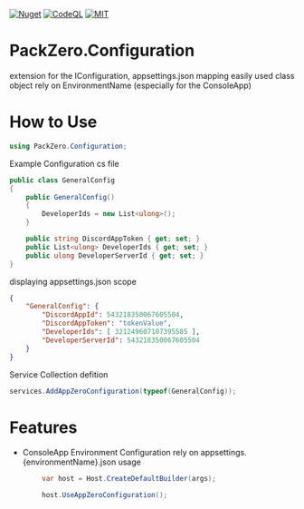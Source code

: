 [![Nuget](https://img.shields.io/badge/package-PackZero.Configuration-brightgreen.svg?maxAge=259200)](https://www.nuget.org/packages/PackZero.Configuration)
[![CodeQL](https://github.com/msx752/PackZero.Configuration/actions/workflows/codeql.yml/badge.svg?branch=main)](https://github.com/msx752/PackZero.Configuration/actions/workflows/codeql.yml)
[![MIT](https://img.shields.io/badge/License-MIT-blue.svg?maxAge=259200)](https://github.com/msx752/PackZero.Configuration/blob/main/LICENSE.md)

# PackZero.Configuration
extension for the IConfiguration, appsettings.json mapping easily used class object rely on EnvironmentName (especially for the ConsoleApp)

# How to Use
``` c#
using PackZero.Configuration;
```
Example Configuration cs file
``` c#
public class GeneralConfig
{
    public GeneralConfig()
    {
        DeveloperIds = new List<ulong>();
    }

    public string DiscordAppToken { get; set; }
    public List<ulong> DeveloperIds { get; set; }
    public ulong DeveloperServerId { get; set; }
}
```
displaying appsettings.json scope 
``` json
{
	"GeneralConfig": {
	    "DiscordAppId": 543218350067605504,
	    "DiscordAppToken": "tokenValue",
	    "DeveloperIds": [ 321249607107395585 ],
	    "DeveloperServerId": 543218350067605504
  	}
}

```
Service Collection defition

``` c#
services.AddAppZeroConfiguration(typeof(GeneralConfig));
```

# Features
- ConsoleApp Environment Configuration rely on appsettings.{environmentName}.json
usage
``` c#
		var host = Host.CreateDefaultBuilder(args);

		host.UseAppZeroConfiguration();
```